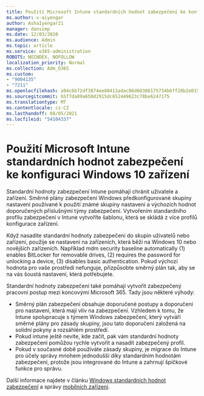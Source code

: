 ```yaml
---
title: Použití Microsoft Intune standardních hodnot zabezpečení ke konfiguraci Windows 10 zařízení
ms.author: v-aiyengar
author: AshaIyengar21
manager: dansimp
ms.date: 12/03/2020
ms.audience: Admin
ms.topic: article
ms.service: o365-administration
ROBOTS: NOINDEX, NOFOLLOW
localization_priority: Normal
ms.collection: Adm_O365
ms.custom:
- "9004135"
- "7211"
ms.openlocfilehash: a94c6b72df3874ee80413adac86d60306175734b6ff28b2e015e05eec6f3838b
ms.sourcegitcommit: b5f7da89a650d2915dc652449623c78be6247175
ms.translationtype: MT
ms.contentlocale: cs-CZ
ms.lasthandoff: 08/05/2021
ms.locfileid: "54104337"
---
```

# <a name="use-microsoft-intune-security-baselines-to-configure-windows-10-devices"></a>Použití Microsoft Intune standardních hodnot zabezpečení ke konfiguraci Windows 10 zařízení

Standardní hodnoty zabezpečení Intune pomáhají chránit uživatele a zařízení. Směrné plány zabezpečení Windows předkonfigurované skupiny nastavení používané k použití známé skupiny nastavení a výchozích hodnot doporučených příslušnými týmy zabezpečení. Vytvořením standardního profilu zabezpečení v Intune vytvoříte šablonu, která se skládá z více profilů konfigurace zařízení.

Když nasadíte standardní hodnoty zabezpečení do skupin uživatelů nebo zařízení, použije se nastavení na zařízeních, která běží na Windows 10 nebo novějších zařízeních. Například mdm security baseline automatically (1) enables BitLocker for removable drives, (2) requires the password for unlocking a device, (3) disables basic authentication. Pokud výchozí hodnota pro vaše prostředí nefunguje, přizpůsobte směrný plán tak, aby se na vás šoustá nastavení, která potřebujete.

Standardní hodnoty zabezpečení také pomáhají vytvořit zabezpečený pracovní postup mezi koncovými Microsoft 365. Tady jsou některé výhody:

- Směrný plán zabezpečení obsahuje doporučené postupy a doporučení pro nastavení, která mají vliv na zabezpečení. Vzhledem k tomu, že Intune spolupracuje s týmem Windows zabezpečení, který vytváří směrné plány pro zásady skupiny, jsou tato doporučení založená na solidní pokyny a rozsáhlém prostředí.
- Pokud intune ještě nevíte, kde začít, pak vám standardní hodnoty zabezpečení pomůžou rychle vytvořit a nasadit zabezpečený profil.
- Pokud v současné době používáte zásady skupiny, je migrace do Intune pro účely správy mnohem jednodušší díky standardním hodnotám zabezpečení, protože jsou integrované do Intune a zahrnují špičkové funkce pro správu.

Další informace najdete v článku [Windows standardních hodnot zabezpečení](https://go.microsoft.com/fwlink/?linkid=2141503) a správy [mobilních zařízení](https://go.microsoft.com/fwlink/?linkid=2141701).